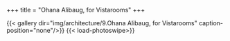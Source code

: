 +++
title = "Ohana Alibaug, for Vistarooms"
+++

{{< gallery dir="img/architecture/9.Ohana Alibaug, for Vistarooms" caption-position="none"/>}} {{< load-photoswipe>}}